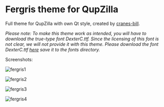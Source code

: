 Fergris theme for QupZilla
========================

Full theme for QupZilla with own Qt style, created by [cranes-bill](https://github.com/cranes-bill).

*Please note: To make this theme work as intended, you will have to download the true-type font DexterC.ttf. Since the licensing of this font is not clear, we will not provide it with this theme. Please download the font DexterC.ttf [here](http://www.azfonts.net/load_font/dexterc.html) save it to the fonts directory.*

Screenshots:<br>


![fergris1](https://cloud.githubusercontent.com/assets/5161278/5666119/febb6fde-9765-11e4-8aee-958658c77886.png)

![fergris2](https://cloud.githubusercontent.com/assets/5161278/5666123/04f08c7c-9766-11e4-8b29-7cd2301a1aef.png)

![fergris3](https://cloud.githubusercontent.com/assets/5161278/5666126/085ae876-9766-11e4-8f76-982387f3cb5c.png)

![fergris4](https://cloud.githubusercontent.com/assets/5161278/5666133/0c601f18-9766-11e4-9ef6-27037cb441bc.png)
